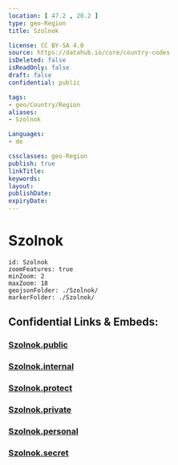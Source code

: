 ```yaml
---
location: [ 47.2 , 20.2 ] 
type: geo-Region
title: Szolnok

license: CC BY-SA 4.0
source: https://datahub.io/core/country-codes
isDeleted: false
isReadOnly: false
draft: false
confidential: public

tags:
- geo/Country/Region
aliases:
- Szolnok

Languages:
- de

cssclasses: geo-Region
publish: true
linkTitle: 
keywords: 
layout: 
publishDate: 
expiryDate: 
---
```


# Szolnok

```leaflet
id: Szolnok
zoomFeatures: true 
minZoom: 2 
maxZoom: 18
geojsonFolder: ./Szolnok/
markerFolder: ./Szolnok/
```


## Confidential Links & Embeds: 

### [Szolnok.public](/_public/\Earth\Continent\Europe\Europe~East\Hungary\Counties~Hungary\Jász-Nagykun-Szolnok\counties~Jász-Nagykun-SzolnokSzolnok.public.md) 

### [Szolnok.internal](/_internal/\Earth\Continent\Europe\Europe~East\Hungary\Counties~Hungary\Jász-Nagykun-Szolnok\counties~Jász-Nagykun-SzolnokSzolnok.internal.md) 

### [Szolnok.protect](/_protect/\Earth\Continent\Europe\Europe~East\Hungary\Counties~Hungary\Jász-Nagykun-Szolnok\counties~Jász-Nagykun-SzolnokSzolnok.protect.md) 

### [Szolnok.private](/_private/\Earth\Continent\Europe\Europe~East\Hungary\Counties~Hungary\Jász-Nagykun-Szolnok\counties~Jász-Nagykun-SzolnokSzolnok.private.md) 

### [Szolnok.personal](/_personal/\Earth\Continent\Europe\Europe~East\Hungary\Counties~Hungary\Jász-Nagykun-Szolnok\counties~Jász-Nagykun-SzolnokSzolnok.personal.md) 

### [Szolnok.secret](/_secret/\Earth\Continent\Europe\Europe~East\Hungary\Counties~Hungary\Jász-Nagykun-Szolnok\counties~Jász-Nagykun-SzolnokSzolnok.secret.md)

